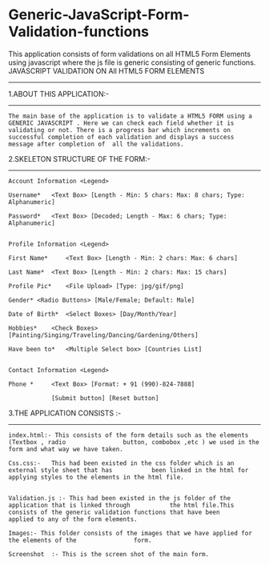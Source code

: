 Generic-JavaScript-Form-Validation-functions
============================================

This application consists of form validations on all HTML5 Form Elements using javascript where the js file is generic consisting of generic functions.
JAVASCRIPT VALIDATION ON All HTML5 FORM ELEMENTS
* * * * * * * * * * * * * * * * * * * * * * * * * * * * * * * * * * * *

  

1.ABOUT THIS APPLICATION:-
* * * * * * * * * * * * * * * * * * * * * 

	The main base of the application is to validate a HTML5 FORM using a GENERIC JAVASCRIPT . Here we can check each field whether it is validating or not. There is a progress bar which increments on  successful completion of each validation and displays a success message after completion of  all the validations.


2.SKELETON STRUCTURE OF THE FORM:-
* * * * * * * * * * * * * * * * * * * * *  * * * *

	Account Information	<Legend>

	Username*	<Text Box> [Length - Min: 5 chars: Max: 8 chars; Type: Alphanumeric]

	Password*	<Text Box> [Decoded; Length - Max: 6 chars; Type: Alphanumeric]


	Profile Information	<Legend>

	First Name* 	<Text Box> [Length - Min: 2 chars: Max: 6 chars] 

	Last Name*	<Text Box> [Length - Min: 2 chars: Max: 15 chars] 

	Profile Pic*	<File Upload> [Type: jpg/gif/png]

	Gender*	<Radio Buttons> [Male/Female; Default: Male]

	Date of Birth*	<Select Boxes> [Day/Month/Year]

	Hobbies*	<Check Boxes> [Painting/Singing/Traveling/Dancing/Gardening/Others]

	Have been to*	<Multiple Select box> [Countries List]


	Contact Information	<Legend>

	Phone * 	<Text Box> [Format: + 91 (990)-824-7888] 
										
				[Submit button] [Reset button]


3.THE APPLICATION CONSISTS :-
* * * * * * * * * * * * * * * * * * * * *

	index.html:- This consists of the form details such as the elements (Textbox , radio 				button, combobox ,etc ) we used in the form and what way we have taken. 

	Css.css:-   This had been existed in the css folder which is an external style sheet that has 			been linked in the html for applying styles to the elements in the html file.

	
	Validation.js :- This had been existed in the js folder of the application that is linked through 			the html file.This consists of the generic validation functions that have been 			applied to any of the form elements.

	Images:- This folder consists of the images that we have applied for the elements of the 			    form.

	Screenshot  :- This is the screen shot of the main form.




     

